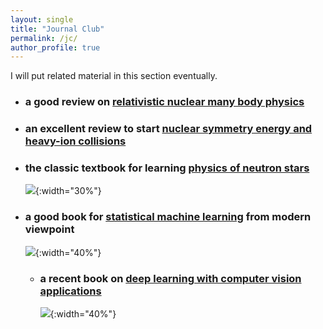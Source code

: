 ```yaml
---
layout: single
title: "Journal Club"
permalink: /jc/
author_profile: true
---
```


I will put related material in this section eventually.

* ### a good review on [relativistic nuclear many body physics](https://inspirehep.net/literature/207866)

* ### an excellent review to start [nuclear symmetry energy and heavy-ion collisions](https://www.sciencedirect.com/science/article/pii/S0370157308001269)

* ### the classic textbook for learning [physics of neutron stars](https://www.amazon.com/Black-Holes-White-Dwarfs-Neutron/dp/0471873160)

    ![](https://bjcai-phys.github.io/images/G-ShapiroTeukolsky.png){:width="30%"}

* ### a good book for [statistical machine learning](https://www.amazon.com/Elements-Statistical-Learning-Prediction-Statistics/dp/0387848576/ref=sr_1_1?crid=2SCVI6ZZXMUBY&dib=eyJ2IjoiMSJ9.ySmiEtcDzxTcwr1z1UsYhr3z4VdJIUeZhvEIJuX6ynlW5YiLru_wOe48Ekq9lr_oEoczl4Iyllt3J1v_-xDMh0AhnYnGyaA5paAkLxPVlZlnQPoZix_qQxCX52rLfFB3ve6vNR_4eKt1vALkjXQa6V1NPHV2-btYOq_OzrylJ_3KhmtE364VRG02fi_Pz3Ix-zGS0bA3Dr2zy16XwFZT9WLy7_OaK8McMIBZuvyOuRc.jTufpcjSOQ5UEnSxZ0ign7iUZxQmcd4no66fBgXjr4k&dib_tag=se&keywords=the+elements+of+statistical+learning&qid=1749357469&s=books&sprefix=s%2Cstripbooks%2C2929&sr=1-1) from modern viewpoint

    ![](https://bjcai-phys.github.io/images/G-ESL.png){:width="40%"}

  * ### a recent book on [deep learning with computer vision applications](https://www.amazon.com/Understanding-Deep-Learning-Simon-Prince/dp/0262048647/ref=pd_bxgy_thbs_d_sccl_2/130-6229383-0581031?pd_rd_w=vwaHw&content-id=amzn1.sym.dcf559c6-d374-405e-a13e-133e852d81e1&pf_rd_p=dcf559c6-d374-405e-a13e-133e852d81e1&pf_rd_r=XN30YMPZZ4VJ6MB8QEE3&pd_rd_wg=1nnXu&pd_rd_r=a827cad6-34cd-4263-bc5c-a5b05fde7be8&pd_rd_i=0262048647&psc=1)
    ![](https://bjcai-phys.github.io/images/PrinceDL.jpg){:width="40%"}
